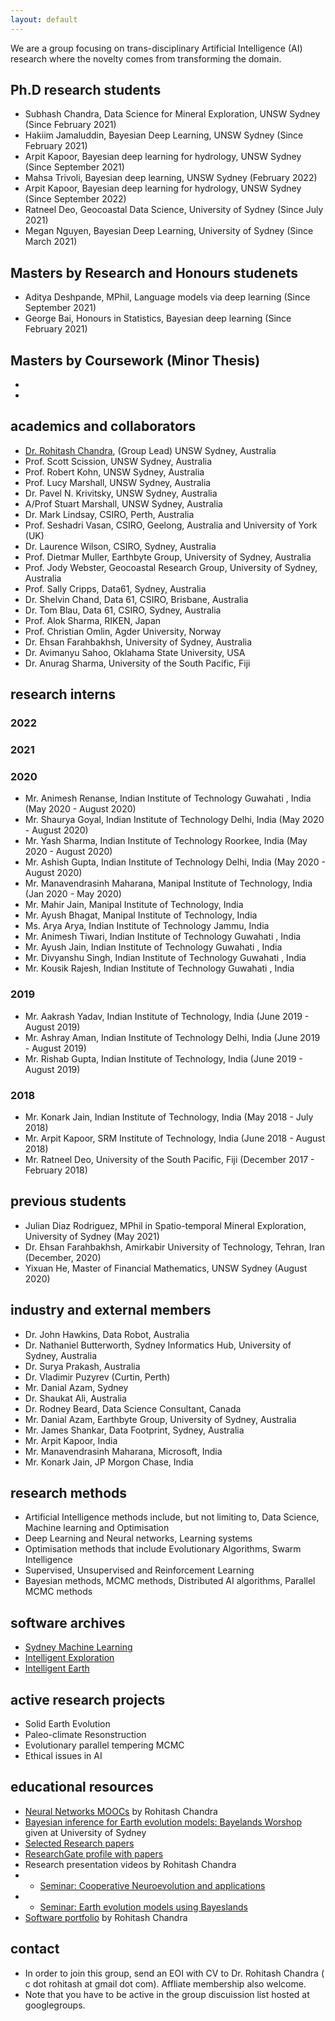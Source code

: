 ```yaml
---
layout: default
--- 
```


We are a group  focusing  on trans-disciplinary   Artificial Intelligence (AI) research where the novelty comes from transforming the domain. 





## Ph.D research students  

* Subhash Chandra, Data Science for Mineral Exploration, UNSW Sydney  (Since February 2021)
* Hakiim Jamaluddin,  Bayesian Deep Learning, UNSW Sydney  (Since February 2021)
* Arpit Kapoor,  Bayesian deep learning for hydrology,  UNSW  Sydney (Since September 2021)
* Mahsa Trivoli, Bayesian deep learning, UNSW  Sydney (February 2022)
* Arpit Kapoor,   Bayesian deep learning for hydrology,  UNSW  Sydney (Since September 2022)
* Ratneel Deo,  Geocoastal Data Science,  University of  Sydney (Since July 2021)
* Megan Nguyen,  Bayesian Deep Learning, University of  Sydney (Since March 2021)

## Masters by Research and Honours studenets
* Aditya Deshpande, MPhil, Language models via deep learning (Since September 2021)
* George Bai, Honours in Statistics, Bayesian deep learning (Since February 2021)

## Masters by Coursework (Minor Thesis)
*
*


## academics and collaborators

* [Dr. Rohitash Chandra](https://research.unsw.edu.au/people/dr-rohitash-chandra), (Group Lead)  UNSW Sydney, Australia 
* Prof. Scott Scission,  UNSW Sydney, Australia 
* Prof. Robert Kohn,  UNSW Sydney, Australia 
* Prof. Lucy Marshall,  UNSW Sydney, Australia 
* Dr. Pavel N. Krivitsky, UNSW Sydney, Australia 
* A/Prof Stuart Marshall, UNSW Sydney, Australia 
* Dr. Mark Lindsay, CSIRO, Perth, Australia
* Prof. Seshadri Vasan, CSIRO, Geelong, Australia and University of York (UK)
* Dr. Laurence Wilson, CSIRO, Sydney, Australia
* Prof. Dietmar Muller, Earthbyte Group, University of Sydney, Australia
* Prof. Jody Webster, Geocoastal Research Group, University of Sydney, Australia 
* Prof. Sally Cripps, Data61, Sydney, Australia
* Dr. Shelvin Chand, Data 61, CSIRO, Brisbane, Australia
* Dr. Tom Blau, Data 61, CSIRO, Sydney, Australia
* Prof. Alok Sharma, RIKEN, Japan
* Prof. Christian Omlin, Agder University, Norway
* Dr. Ehsan Farahbakhsh, University of Sydney, Australia
* Dr. Avimanyu Sahoo, Oklahama State University, USA 
* Dr. Anurag Sharma, University of the South Pacific, Fiji




## research interns 

### 2022


### 2021



### 2020
* Mr. Animesh Renanse, Indian Institute of Technology Guwahati , India (May 2020 - August 2020)
* Mr. Shaurya Goyal, Indian Institute of Technology Delhi, India (May 2020 - August 2020)
* Mr. Yash Sharma, Indian Institute of Technology Roorkee, India (May 2020 - August 2020)
* Mr. Ashish Gupta, Indian Institute of Technology Delhi, India (May 2020 - August 2020)
* Mr. Manavendrasinh Maharana, Manipal Institute of Technology, India (Jan 2020 - May 2020)
* Mr. Mahir Jain, Manipal Institute of Technology, India
* Mr. Ayush Bhagat,  Manipal Institute of Technology, India
* Ms. Arya Arya,  Indian Institute of Technology Jammu, India 
* Mr. Animesh Tiwari, Indian Institute of Technology Guwahati , India  
* Mr. Ayush Jain, Indian Institute of Technology Guwahati , India 
* Mr. Divyanshu Singh, Indian Institute of Technology Guwahati , India 
* Mr. Kousik Rajesh,  Indian Institute of Technology Guwahati , India


### 2019
* Mr. Aakrash Yadav, Indian Institute of Technology, India (June 2019 - August 2019)
* Mr. Ashray Aman, Indian Institute of Technology Delhi, India (June 2019 - August 2019)
* Mr. Rishab Gupta, Indian Institute of Technology, India (June 2019 - August 2019)

### 2018


* Mr. Konark Jain, Indian Institute of Technology, India (May 2018 - July 2018)
* Mr. Arpit Kapoor, SRM Institute of Technology, India (June 2018 - August 2018)
* Mr. Ratneel Deo, University of the South Pacific, Fiji  (December 2017 - February 2018)





## previous students 


* Julian Diaz Rodriguez, MPhil in Spatio-temporal Mineral Exploration, University of Sydney (May 2021) 
* Dr. Ehsan Farahbakhsh, Amirkabir University of Technology, Tehran, Iran (December, 2020)
* Yixuan He, Master of  Financial Mathematics, UNSW Sydney (August 2020)

 


## industry and external members
 

* Dr. John Hawkins, Data Robot, Australia
* Dr. Nathaniel Butterworth, Sydney Informatics Hub, University of Sydney, Australia
* Dr. Surya Prakash, Australia
* Dr. Vladimir Puzyrev (Curtin, Perth)
* Mr. Danial Azam, Sydney
* Dr. Shaukat Ali, Australia
* Dr. Rodney Beard, Data Science Consultant, Canada
* Mr. Danial Azam, Earthbyte Group, University of Sydney, Australia
* Mr. James Shankar, Data Footprint, Sydney, Australia
* Mr. Arpit Kapoor, India 
* Mr. Manavendrasinh Maharana, Microsoft, India
* Mr. Konark Jain, JP Morgon Chase, India






## research methods

* Artificial Intelligence methods include, but not limiting to, Data Science, Machine learning and Optimisation
* Deep Learning and Neural networks, Learning systems
* Optimisation methods that include Evolutionary Algorithms, Swarm Intelligence 
* Supervised, Unsupervised and Reinforcement Learning
* Bayesian methods, MCMC methods, Distributed AI algorithms, Parallel MCMC methods

 

## software archives
* [Sydney Machine Learning](https://github.com/sydney-machine-learning/ )
* [Intelligent Exploration](https://github.com/intelligent-exploration )
* [Intelligent Earth](https://github.com/intelligentEarth/ ) 

## active research projects 
* Solid Earth Evolution
* Paleo-climate Resonstruction 
* Evolutionary parallel tempering MCMC
* Ethical issues in AI


## educational resources
* [Neural Networks MOOCs](https://rohitashchandra.wordpress.com/2019/02/19/neural-networks-fundamentals-and-applications/) by Rohitash Chandra
* [Bayesian inference for Earth evolution models: Bayelands Worshop](https://www.earthbyte.org/bayeslands-resources/) given at University of Sydney
* [Selected Research papers](https://github.com/rohitash-chandra/research)
* [ResearchGate profile with papers ](https://researchgate.net/profile/Rohitash_Chandra)
*  Research presentation videos by  Rohitash Chandra
* * [Seminar: Cooperative Neuroevolution and applications]()
* * [Seminar: Earth evolution models using Bayeslands]()
* [Software portfolio](https://rohitash-chandra.github.io/portfolio/) by Rohitash Chandra





## contact

* In order to join this group, send an EOI with CV to Dr. Rohitash Chandra ( c dot rohitash at gmail dot com). Affliate membership also welcome.
* Note that you have to be active in the group discuission list hosted at googlegroups.

